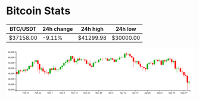 # Bitcoin Stats

BTC/USDT|24h change|24h high|24h low|
|---|---|---|---|
|$37158.00|-9.11%|$41299.98|$30000.00|

<img src="./chart.svg">
